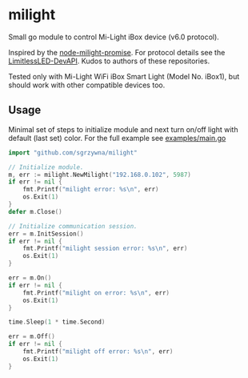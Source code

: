 # milight

Small go module to control Mi-Light iBox device (v6.0 protocol).

Inspired by the [node-milight-promise](https://github.com/mwittig/node-milight-promise). For protocol details see the [LimitlessLED-DevAPI](https://github.com/Fantasmos/LimitlessLED-DevAPI). Kudos to authors of these repositories.

Tested only with Mi-Light WiFi iBox Smart Light (Model No. iBox1), but should work with other compatible devices too.

## Usage

Minimal set of steps to initialize module and next turn on/off light with default (last set) color. For the full example see [examples/main.go](examples/main.go)

```go
import "github.com/sgrzywna/milight"

// Initialize module.
m, err := milight.NewMilight("192.168.0.102", 5987)
if err != nil {
    fmt.Printf("milight error: %s\n", err)
    os.Exit(1)
}
defer m.Close()

// Initialize communication session.
err = m.InitSession()
if err != nil {
    fmt.Printf("milight session error: %s\n", err)
    os.Exit(1)
}

err = m.On()
if err != nil {
    fmt.Printf("milight on error: %s\n", err)
    os.Exit(1)
}

time.Sleep(1 * time.Second)

err = m.Off()
if err != nil {
    fmt.Printf("milight off error: %s\n", err)
    os.Exit(1)
}
```
